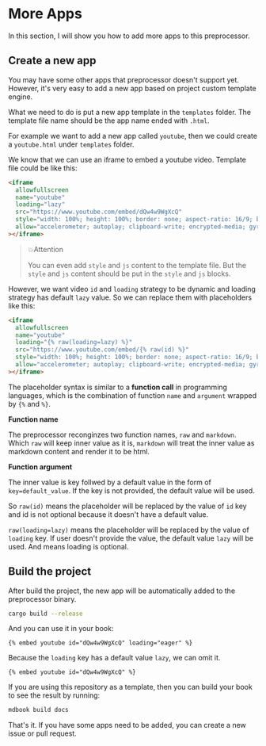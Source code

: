 # More Apps

In this section, I will show you how to add more apps to this preprocessor.

## Create a new app

You may have some other apps that preprocessor doesn't support yet. However, it's very easy to add a new app based on project custom template engine.

What we need to do is put a new app template in the `templates` folder. The template file name should be the app name ended with `.html`.

For example we want to add a new app called `youtube`, then we could create a `youtube.html` under `templates` folder.

We know that we can use an iframe to embed a youtube video. Template file could be like this:

```html
<iframe
  allowfullscreen
  name="youtube"
  loading="lazy"
  src="https://www.youtube.com/embed/dQw4w9WgXcQ"
  style="width: 100%; height: 100%; border: none; aspect-ratio: 16/9; border-radius: 1rem; background: black"
  allow="accelerometer; autoplay; clipboard-write; encrypted-media; gyroscope; picture-in-picture; web-share"
></iframe>
```

> 💥Attention
>
> You can even add `style` and `js` content to the template file. But the `style` and `js` content should be put in the `style` and `js` blocks.

However, we want video `id` and `loading` strategy to be dynamic and loading strategy has default `lazy` value. So we can replace them with placeholders like this:

```html
<iframe
  allowfullscreen
  name="youtube"
  loading="{% raw(loading=lazy) %}"
  src="https://www.youtube.com/embed/{% raw(id) %}"
  style="width: 100%; height: 100%; border: none; aspect-ratio: 16/9; border-radius: 1rem; background: black"
  allow="accelerometer; autoplay; clipboard-write; encrypted-media; gyroscope; picture-in-picture; web-share"
></iframe>
```

The placeholder syntax is similar to a **function call** in programming languages, which is the combination of function `name` and `argument` wrapped by `{%` and `%}`.

**Function name**

The preprocessor reconginzes two function names, `raw` and `markdown`. Which `raw` will keep inner value as it is, `markdown` will treat the inner value as markdown content and render it to be html.

**Function argument**

The inner value is key follwed by a default value in the form of `key=default_value`. If the key is not provided, the default value will be used.

So `raw(id)` means the placeholder will be replaced by the value of `id` key and id is not optional because it doesn't have a default value.

`raw(loading=lazy)` means the placeholder will be replaced by the value of `loading` key. If user doesn't provide the value, the default value `lazy` will be used. And means loading is optional.

## Build the project

After build the project, the new app will be automatically added to the preprocessor binary.

```sh
cargo build --release
```

And you can use it in your book:

<!-- embed ignore begin -->

```text
{% embed youtube id="dQw4w9WgXcQ" loading="eager" %}
```

Because the `loading` key has a default value `lazy`, we can omit it.

```text
{% embed youtube id="dQw4w9WgXcQ" %}
```

<!-- embed ignore end -->

If you are using this repository as a template, then you can build your book to see the result by running:

```sh
mdbook build docs
```

That's it. If you have some apps need to be added, you can create a new issue or pull request.
